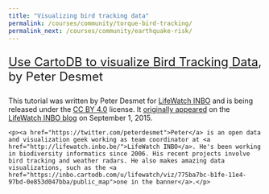 ```yaml
---
title: "Visualizing bird tracking data"
permalink: /courses/community/torque-bird-tracking/
permalink_next: /courses/community/earthquake-risk/
---
```


<div style="font-size: 24px; margin: 25px 0px;"><a href="http://lifewatch.inbo.be/blog/posts/cartodb-tracking-data-tutorial.html">Use CartoDB to visualize Bird Tracking Data</a>, by Peter Desmet</div>

<div class="Lesson-info">
    <p>This tutorial was written by Peter Desmet for <a href="http://lifewatch.inbo.be/">LifeWatch INBO</a> and is being released under the <a href="https://creativecommons.org/licenses/by/4.0/">CC BY 4.0</a> license. It <a href="http://lifewatch.inbo.be/blog/posts/cartodb-tracking-data-tutorial.html">originally appeared</a> on the <a href="http://lifewatch.inbo.be/blog/">LifeWatch INBO blog</a> on September 1, 2015.</p>

    <p><a href="https://twitter.com/peterdesmet">Peter</a> is an open data and visualization geek working as team coordinator at <a href="http://lifewatch.inbo.be/">LifeWatch INBO</a>. He's been working in biodiversity informatics since 2006. His recent projects involve bird tracking and weather radars. He also makes amazing data visualizations, such as the <a href="https://inbo.cartodb.com/u/lifewatch/viz/775ba7bc-b1fe-11e4-97bd-0e853d047bba/public_map">one in the banner</a>.</p>
</div>

